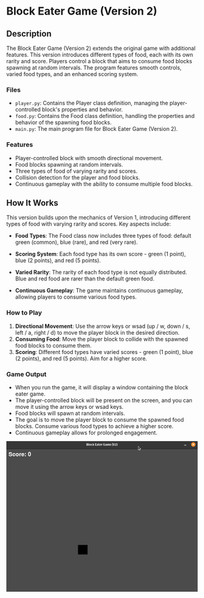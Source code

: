 # Block Eater Game (Version 2)

## Description

The Block Eater Game (Version 2) extends the original game with additional features. This version introduces different types of food, each with its own rarity and score. Players control a block that aims to consume food blocks spawning at random intervals. The program features smooth controls, varied food types, and an enhanced scoring system.

### Files

- `player.py`: Contains the Player class definition, managing the player-controlled block's properties and behavior.
- `food.py`: Contains the Food class definition, handling the properties and behavior of the spawning food blocks.
- `main.py`: The main program file for Block Eater Game (Version 2).

### Features

- Player-controlled block with smooth directional movement.
- Food blocks spawning at random intervals.
- Three types of food of varying rarity and scores.
- Collision detection for the player and food blocks.
- Continuous gameplay with the ability to consume multiple food blocks.

## How It Works

This version builds upon the mechanics of Version 1, introducing different types of food with varying rarity and scores. Key aspects include:

- **Food Types**: The Food class now includes three types of food: default green (common), blue (rare), and red (very rare).

- **Scoring System**: Each food type has its own score - green (1 point), blue (2 points), and red (5 points).

- **Varied Rarity**: The rarity of each food type is not equally distributed. Blue and red food are rarer than the default green food.

- **Continuous Gameplay**: The game maintains continuous gameplay, allowing players to consume various food types.

### How to Play

1. **Directional Movement**: Use the arrow keys or wsad (up / w, down / s, left / a, right / d) to move the player block in the desired direction.
2. **Consuming Food**: Move the player block to collide with the spawned food blocks to consume them.
3. **Scoring**: Different food types have varied scores - green (1 point), blue (2 points), and red (5 points). Aim for a higher score.

### Game Output

- When you run the game, it will display a window containing the block eater game.
- The player-controlled block will be present on the screen, and you can move it using the arrow keys or wsad keys.
- Food blocks will spawn at random intervals.
- The goal is to move the player block to consume the spawned food blocks. Consume various food types to achieve a higher score.
- Continuous gameplay allows for prolonged engagement.

![Block Eater Output](output/block-eater-output.gif)